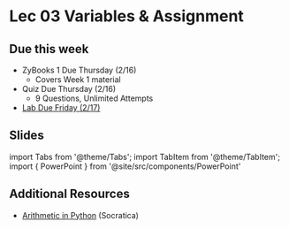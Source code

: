 # Lec 03 Variables & Assignment

## Due this week

- ZyBooks 1 Due Thursday (2/16)
    - Covers Week 1 material
- Quiz Due Thursday (2/16)
    - 9 Questions, Unlimited Attempts
- [Lab Due Friday (2/17)](/main/labs/string-formatting)

## Slides

import Tabs from '@theme/Tabs';
import TabItem from '@theme/TabItem';
import { PowerPoint } from '@site/src/components/PowerPoint'

<Tabs>
  <TabItem value="All Sections" label="All Sections" default>
    <PowerPoint lec_src={require('./Lecture_3.pptx').default}/>
  </TabItem>
</Tabs>

## Additional Resources

- [Arithmetic in Python](https://youtu.be/Aj8FQRIHJSc) (Socratica)
